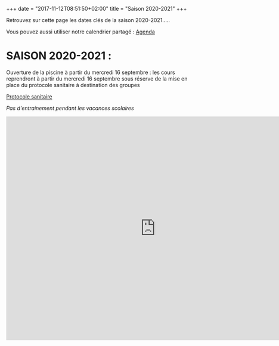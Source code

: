 +++
date = "2017-11-12T08:51:50+02:00"
title = "Saison 2020-2021"
+++

Retrouvez sur cette page les dates clés de la saison 2020-2021.....


Vous pouvez aussi utiliser notre calendrier partagé :
[Agenda](https://calendar.google.com/calendar?cid=Y25wbW9ybmFudGFpc0BnbWFpbC5jb20)

# SAISON 2020-2021 :

Ouverture de la piscine à partir du mercredi 16 septembre : les cours reprendront
à partir du mercredi 16 septembre sous réserve de la mise en place du protocole
sanitaire à destination des groupes

[Protocole sanitaire](/pdf/CNPM_Protocole.pdf)

*Pas d'entrainement pendant les vacances scolaires*

<iframe src="https://calendar.google.com/calendar/embed?src=cnpmornantais%40gmail.com&ctz=Europe%2FParis" style="border: 0" width="800" height="600" frameborder="0" scrolling="no"></iframe>
